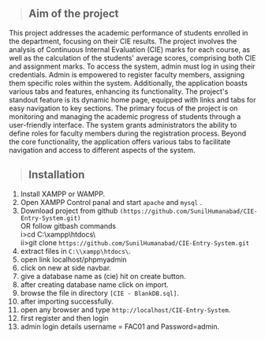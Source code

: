 > ## Aim of the project
This project addresses the academic performance of students enrolled in the department, focusing on their CIE results. The project involves the analysis of Continuous Internal Evaluation (CIE) marks for each course, as well as the calculation of the students' average scores, comprising both CIE and assignment marks. To access the system, admin must log in using their credentials. Admin is empowered to register faculty members, assigning them specific roles within the system. Additionally, the application boasts various tabs and features, enhancing its functionality. The project's standout feature is its dynamic home page, equipped with links and tabs for easy navigation to key sections. The primary focus of the project is on monitoring and managing the academic progress of students through a user-friendly interface. The system grants administrators the ability to define roles for faculty members during the registration process. Beyond the core functionality, the application offers various tabs to facilitate navigation and access to different aspects of the system.
> ## Installation

1. Install XAMPP or WAMPP.
2. Open XAMPP Control panal and start ``apache`` and ``mysql`` .
3. Download project from github ```(https://github.com/SunilHumanabad/CIE-Entry-System.git)```  
    OR follow gitbash commands    
    i>cd C:\\xampp\htdocs\    
    ii>git clone ``` https://github.com/SunilHumanabad/CIE-Entry-System.git ```   
4. extract files in ```C:\\xampp\htdocs\```.
5. open link localhost/phpmyadmin
6. click on new at side navbar.
7. give a database name as (cie) hit on create button.
8. after creating database name click on import.
9. browse the file in directory ```[CIE - BlankDB.sql]```.
10. after importing successfully.
11. open any browser and type ```http://localhost/CIE-Entry-System```.
12. first register and then login
13. admin login details username = FAC01 and Password=admin.
